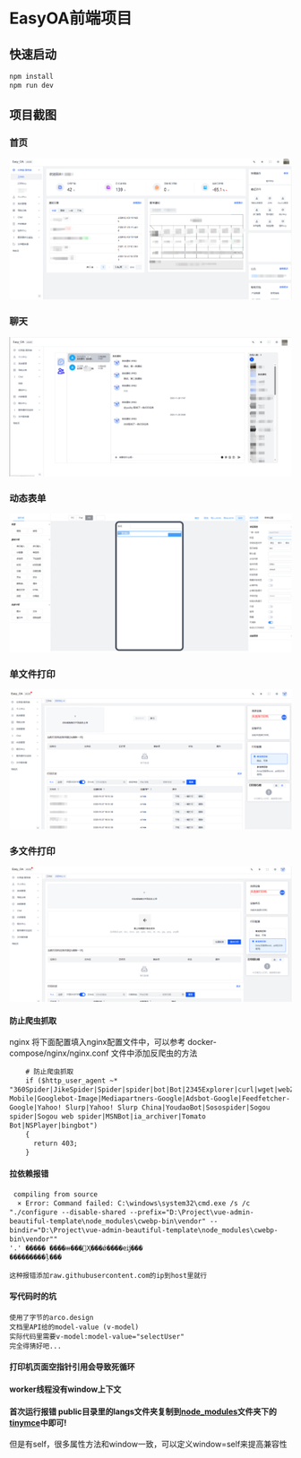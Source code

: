 # EasyOA前端项目

## 快速启动

```nodejs
npm install
npm run dev
```

## 项目截图

### 首页

![index.png](docs%2Findex.png)

### 聊天

![chat.png](docs%2Fchat.png)

### 动态表单

![dongtai.png](docs%2Fdongtai.png)

### 单文件打印

![danwenjian.png](docs%2Fdanwenjian.png)

### 多文件打印

![moreFilePrint.png](docs%2FmoreFilePrint.png)

#### 防止爬虫抓取
nginx
将下面配置填入nginx配置文件中，可以参考 docker-compose/nginx/nginx.conf 文件中添加反爬虫的方法
```nginx
    # 防止爬虫抓取
    if ($http_user_agent ~* "360Spider|JikeSpider|Spider|spider|bot|Bot|2345Explorer|curl|wget|webZIP|qihoobot|Baiduspider|Googlebot|Googlebot-Mobile|Googlebot-Image|Mediapartners-Google|Adsbot-Google|Feedfetcher-Google|Yahoo! Slurp|Yahoo! Slurp China|YoudaoBot|Sosospider|Sogou spider|Sogou web spider|MSNBot|ia_archiver|Tomato Bot|NSPlayer|bingbot")
    {
      return 403;
    }
```

#### 拉依赖报错

```
 compiling from source
  × Error: Command failed: C:\windows\system32\cmd.exe /s /c "./configure --disable-shared --prefix="D:\Project\vue-admin-beautiful-template\node_modules\cwebp-bin\vendor" --bindir="D:\Project\vue-admin-beautiful-template\node_modules\cwebp-bin\vendor""
'.' ����� ����ⲿ���Ҳ���ǿ����еĳ���
���������ļ���

这种报错添加raw.githubusercontent.com的ip到host里就行

```

#### 写代码时的坑

```
使用了字节的arco.design
文档里API给的model-value (v-model)
实际代码里需要v-model:model-value="selectUser"
完全得猜好吧...
```

#### 打印机页面空指针引用会导致死循环

#### worker线程没有window上下文

#### 首次运行报错 public目录里的langs文件夹复制到[node_modules](node_modules)文件夹下的[tinymce](node_modules%2Ftinymce)中即可!

但是有self，很多属性方法和window一致，可以定义window=self来提高兼容性